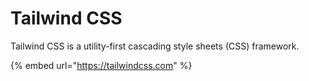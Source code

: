 # Tailwind CSS

Tailwind CSS is a utility-first cascading style sheets (CSS) framework.

{% embed url="https://tailwindcss.com" %}



